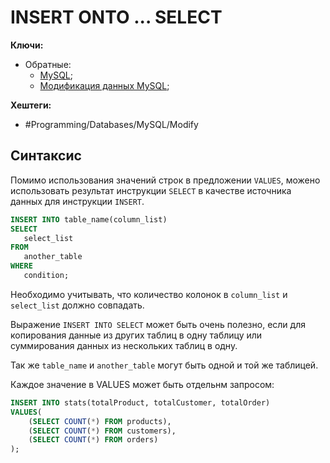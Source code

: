 
# INSERT ONTO ... SELECT

**Ключи:**
- Обратные:
	- [MySQL](MySQL);
	- [Модификация данных MySQL](mysql-modifying-data);

**Хештеги:** 
- #Programming/Databases/MySQL/Modify

## Синтаксис

Помимо использования значений строк в предложении `VALUES`, можено использовать результат инструкции `SELECT` в качестве источника данных для инструкции `INSERT`.

```sql
INSERT INTO table_name(column_list)
SELECT 
   select_list 
FROM 
   another_table
WHERE
   condition;
```

Необходимо учитывать, что количество колонок в `column_list` и `select_list` должно совпадать.

Выражение `INSERT INTO SELECT` может быть очень полезно, если для копирования данные из других таблиц в одну таблицу или суммирования данных из нескольких таблиц в одну.

Так же `table_name` и `another_table` могут быть одной и той же таблицей.

Каждое значение в VALUES может быть отдельнм запросом:

```sql
INSERT INTO stats(totalProduct, totalCustomer, totalOrder)
VALUES(
	(SELECT COUNT(*) FROM products),
	(SELECT COUNT(*) FROM customers),
	(SELECT COUNT(*) FROM orders)
);
```
